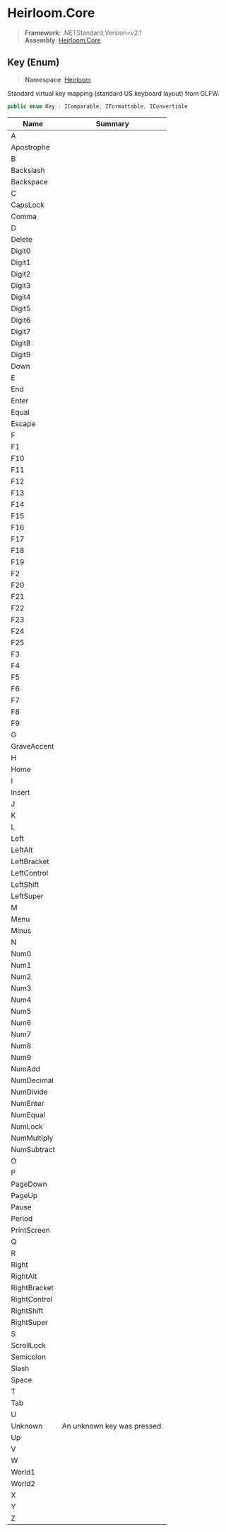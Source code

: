 # Heirloom.Core

> **Framework**: .NETStandard,Version=v2.1  
> **Assembly**: [Heirloom.Core][0]

## Key (Enum)

> **Namespace**: [Heirloom][0]

Standard virtual key mapping (standard US keyboard layout) from GLFW.

```cs
public enum Key : IComparable, IFormattable, IConvertible
```

| Name         | Summary                     |
|--------------|-----------------------------|
| A            |                             |
| Apostrophe   |                             |
| B            |                             |
| Backslash    |                             |
| Backspace    |                             |
| C            |                             |
| CapsLock     |                             |
| Comma        |                             |
| D            |                             |
| Delete       |                             |
| Digit0       |                             |
| Digit1       |                             |
| Digit2       |                             |
| Digit3       |                             |
| Digit4       |                             |
| Digit5       |                             |
| Digit6       |                             |
| Digit7       |                             |
| Digit8       |                             |
| Digit9       |                             |
| Down         |                             |
| E            |                             |
| End          |                             |
| Enter        |                             |
| Equal        |                             |
| Escape       |                             |
| F            |                             |
| F1           |                             |
| F10          |                             |
| F11          |                             |
| F12          |                             |
| F13          |                             |
| F14          |                             |
| F15          |                             |
| F16          |                             |
| F17          |                             |
| F18          |                             |
| F19          |                             |
| F2           |                             |
| F20          |                             |
| F21          |                             |
| F22          |                             |
| F23          |                             |
| F24          |                             |
| F25          |                             |
| F3           |                             |
| F4           |                             |
| F5           |                             |
| F6           |                             |
| F7           |                             |
| F8           |                             |
| F9           |                             |
| G            |                             |
| GraveAccent  |                             |
| H            |                             |
| Home         |                             |
| I            |                             |
| Insert       |                             |
| J            |                             |
| K            |                             |
| L            |                             |
| Left         |                             |
| LeftAlt      |                             |
| LeftBracket  |                             |
| LeftControl  |                             |
| LeftShift    |                             |
| LeftSuper    |                             |
| M            |                             |
| Menu         |                             |
| Minus        |                             |
| N            |                             |
| Num0         |                             |
| Num1         |                             |
| Num2         |                             |
| Num3         |                             |
| Num4         |                             |
| Num5         |                             |
| Num6         |                             |
| Num7         |                             |
| Num8         |                             |
| Num9         |                             |
| NumAdd       |                             |
| NumDecimal   |                             |
| NumDivide    |                             |
| NumEnter     |                             |
| NumEqual     |                             |
| NumLock      |                             |
| NumMultiply  |                             |
| NumSubtract  |                             |
| O            |                             |
| P            |                             |
| PageDown     |                             |
| PageUp       |                             |
| Pause        |                             |
| Period       |                             |
| PrintScreen  |                             |
| Q            |                             |
| R            |                             |
| Right        |                             |
| RightAlt     |                             |
| RightBracket |                             |
| RightControl |                             |
| RightShift   |                             |
| RightSuper   |                             |
| S            |                             |
| ScrollLock   |                             |
| Semicolon    |                             |
| Slash        |                             |
| Space        |                             |
| T            |                             |
| Tab          |                             |
| U            |                             |
| Unknown      | An unknown key was pressed. |
| Up           |                             |
| V            |                             |
| W            |                             |
| World1       |                             |
| World2       |                             |
| X            |                             |
| Y            |                             |
| Z            |                             |

[0]: ../../Heirloom.Core.md

